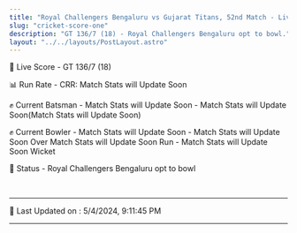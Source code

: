 ```yaml
---
title: "Royal Challengers Bengaluru vs Gujarat Titans, 52nd Match - Live Cricket Score"
slug: "cricket-score-one"
description: "GT 136/7 (18) - Royal Challengers Bengaluru opt to bowl."
layout: "../../layouts/PostLayout.astro"
---
```


🔴 Live Score - GT 136/7 (18)  

📊 Run Rate - CRR: Match Stats will Update Soon  

✊ Current Batsman - Match Stats will Update Soon - Match Stats will Update Soon(Match Stats will Update Soon)  

✊ Current Bowler - Match Stats will Update Soon - Match Stats will Update Soon Over Match Stats will Update Soon Run - Match Stats will Update Soon Wicket  

📑 Status - Royal Challengers Bengaluru opt to bowl

<br />

***

📝 Last Updated on : 5/4/2024, 9:11:45 PM

***

